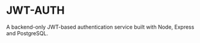 # JWT-AUTH
A backend-only JWT-based authentication service built with Node, Express and PostgreSQL.

